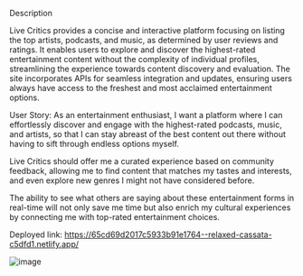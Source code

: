 

Description

Live Critics provides a concise and interactive platform focusing on listing the top artists, podcasts, and music, as determined by user reviews and ratings. 
It enables users to explore and discover the highest-rated entertainment content without the complexity of individual profiles, streamlining the experience towards content discovery and evaluation. 
The site incorporates APIs for seamless integration and updates, ensuring users always have access to the freshest and most acclaimed entertainment options.




User Story:
As an entertainment enthusiast, I want a platform where I can effortlessly discover and engage with the highest-rated podcasts, music, and artists, so that I can stay abreast of the best content out there without having to sift through endless options myself.

Live Critics should offer me a curated experience based on community feedback, allowing me to find content that matches my tastes and interests, and even explore new genres I might not have considered before.

The ability to see what others are saying about these entertainment forms in real-time will not only save me time but also enrich my cultural experiences by connecting me with top-rated entertainment choices.

Deployed link: https://65cd69d2017c5933b91e1764--relaxed-cassata-c5dfd1.netlify.app/


![image](https://github.com/josuealan2/live_critics/assets/142278077/6ac09007-87a6-4cd5-b7ed-54ac836a76df)
